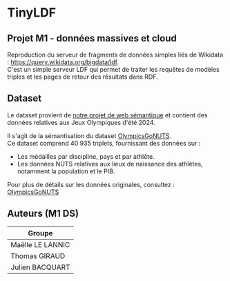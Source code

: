 # TinyLDF

## Projet M1 - données massives et cloud 

Reproduction du serveur de fragments de données simples liés de Wikidata : https://query.wikidata.org/bigdata/ldf.  
C'est un simple serveur LDF qui permet de traiter les requêtes de modèles triples et les pages de retour des résultats dans RDF. 

## Dataset

Le dataset provient de [notre projet de web sémantique](https://github.com/JulienBacquart/WebSemantique) et contient des données relatives aux Jeux Olympiques d'été 2024.  

Il s'agit de la sémantisation du dataset [OlympicsGoNUTS](https://github.com/EDJNet/OlympicsGoNUTS).  
Ce dataset comprend 40 935 triplets, fournissant des données sur :  
- Les médailles par discipline, pays et par athlète.
- Les données NUTS relatives aux lieux de naissance des athlètes, notamment la population et le PIB.  

Pour plus de détails sur les données originales, consultez : [OlympicsGoNUTS](https://edjnet.github.io/OlympicsGoNUTS/)

## Auteurs (M1 DS)

| Groupe       |
| ---------------- |
| Maëlle LE LANNIC |
| Thomas GIRAUD   |
| Julien BACQUART  |